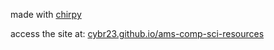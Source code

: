 made with [chirpy](https://chirpy.cotes.page/about/)

access the site at: [cybr23.github.io/ams-comp-sci-resources](https://cybr23.github.io/ams-comp-sci-resources/)
